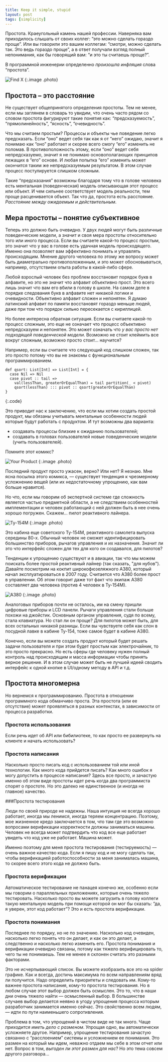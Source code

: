 ```yaml
---
title: Keep it simple, stupid
layout: post
tags: [simplicity]
---
```

Простота. Краеугольный камень нашей профессии. Наверняка вам приходилось слышать от своих коллег: “это можно сделать гораздо проще”. Или вы говорили это вашим коллегам: “смотри, можно сделать так. Это ведь гораздо проще”, а в ответ получали взгляд полный непонимания, как бы говорящий вам: “и это ты считаешь проще?”.

В программной инженерии определенно _произошла инфляция_ слова “простота”. 

![Find X](/images/keep-it-simple-stupid/find-x.gif)
{:.image .photo}

## Простота – это расстояние

Не существует общепринятого определения простоты. Тем не менее, если мы заглянем в словарь то увидим, что очень часто рядом со словом простота фигурируют такие понятия как: “предсказуемость”, “прямолинейность”, “ясность”, “очевидность”.

Что мы считаем простым? Процессы и объекты чье поведение легко предсказать. Если “оно” ведет себя так как я от “него” ожидаю, значит я понимаю как “оно” работает и скорее всего смогу “его” изменить не поломав. В противоположность этому, если “оно” ведет себя непредсказуемо, значит я не понимаю основополагающих принципов лежащих в “его” основе. И любая попытка “его” изменить может окончится таким же непредсказуемым результатом. В этом случае процесс постулируется слишком сложным.

Такие “предсказания” возможны благодаря тому что в голове человека есть ментальная (поведенческая) модель описывающая этот процесс или объект. И чем сильнее соответствует модель реальности, тем проще расценивается объект. Так что да, простота есть расстояние. _Расстояние между ожидаемым и действительным_.

## Мера простоты – понятие субъективное

Теперь это должно быть очевидно. У двух людей могут быть различные поведенческие модели, а значит и своя мера простоты относительно того или иного процесса. Если вы считаете какой-то процесс простым, это значит что у вас в голове есть удачная модель происходящего. Именно она позволяет вам эффективно понимать и управлять происходящим. Мнение другого человека по этому же вопросу может быть диаметрально противоположенным, и это может обосновываться, например, отсутствием опыта работы в какой-либо сфере.

Любой взрослый человек без проблем восстановит порядок букв в алфавите, но это не значит что алфавит объективно прост. Это всего лишь значит что вам его вбили в голову в школе. На самом деле в порядке следования букв в алфавите нет никакой логики и очевидности. Объективно алфавит сложен и непонятен. Я думаю латинский алфавит по памяти восстановят гораздо меньше людей, даже при том что порядок сильно пересекается с кириллицей.

Но более интересна обратная ситуация. Если вы считаете какой-то процесс сложным, это еще не означает что процесс объективно непредсказуем и непонятен. Это может означать что _у вас просто нет подходящей поведенческой модели_. Возможно не стоит клеймить все вокруг сложным, возможно просто стоит... научится?

Например, если вы считаете что следующий код слишком сложен, так это просто потому что вы не знакомы с функциональным программированием.

	def qsort: List[Int] => List[Int] = {
	  case Nil => Nil
	  case pivot :: tail =>
	    val(lessThan, greaterOrEqualThan) = tail partition(_ < pivot)
	    qsort(lessThan) ::: pivot :: qsort(greaterOrEqualThan)
	}
{:.code}

Это приводит нас к заключению, что если мы хотим создать простой продукт, мы обязаны учитывать ментальные особенности людей которые будут работать с продуктом. И тут возможны два варианта:

* создавать процессы близкие к ожиданию пользователей;
* создавать в головах пользователей новые поведенческие модели (учить пользователей).

​​​​​​​​​​​​​​​​​​​​​​​​​​​​​​​​​​Помните этот комикс? ​​​​​​​​​​​​​​​​​​​​​​​​​​​​​​​​​​​​​​​​​​​​​​​​​​​​​​​​​​​​​​​​​​​​​​​​​​​​​​​​​​​​​​​​​​​​​​​​​​​​​​​​​​​​​​​​​​​​​​​​​​​​​​​​​​​​​​​​​​​​​​​​​​​​​​​​​​​​​​​​​​​​​​​​​​​​​​​​​​​​​​​​​​​​​​​​​​​​​​​​​​​​​​​​​​​​​​​​​​​​​​​​​​​​​​​​​​​​​​​​​​​​​​​​​​​​​​​​​​​​​​​​​​​​​​​​​​​​​​​​​​​​​​​​​​​​​​​​​​​​​​​​​​​​​​​​​​​​​​​​​​​​​​​​​​​​​​​​​​​​​​​​​​​​​​​​​​​​​​​​​​​​​​​​​​​​​​​​​​​​​​​​​​​​​​​​​​​​​​​​​​​​​​​​​​​​​​​​​​​​​​​​​​​​​​​​​​​​​​​​​​​​​​​​​​​​​​​​​​​​​​​​​​​​​​​​​​​​​​​​​​​​​​​​​​​​​​​​​​​​​​​​​​​​​​​​​​​​​​​​​​​​​​​​​​​​​​​​​​​​​​​​​​​​​​​​​​​​​​​​​​​​​​​​​​​​​​​​​​​​​​​​​​​​​​​​​​​​​​​​​​​​​​​​​​​​​​​​​​​​​​​​​​​​​​​​​​​​​​​​​​​​​​​​​​​​​​​​​​​​​​​​​​​​​​​​​​​​​​​​​​​​​​​​​​​​​​​​​​​​​​​​​​​​​​​​​​​​​​​​​​​​​​​​​​​​​​​​​​​​​​​​​​​​​​​​​​​​​​​​

![Your Product](/images/keep-it-simple-stupid/product.jpg)
{:.image .photo}

Последний продукт просто ужасен, верно? Или нет? Я незнаю. Мне ясна посылка этого комикса, — существует тенденция к чрезмерному усложнению вещей (или их недостаточному упрощению, как вам больше нравится).

Но что, если мы говорим об экспертной системе где сложность является частью предметной области, а не следствием особенностей имплементации и человек работающий с ней должен быть в нее очень хорошо погружен. Скажем... пилот реактивного лайнера.

![Ту-154М](/images/keep-it-simple-stupid/tu154.jpg)
{:.image .photo}

Это кабина еще советского Ту-154М, реактивного самолета выпуска середины 80-х. Обычный человек не сможет идентифицировать большинство приборов, рычагов управления и их назначения. Значит ли это что интерфейс сложен для тех для кого он создавался, для пилотов?

Тенденции к упрощению существуют и в авиации, так что мы можем поискать более простой реактивный лайнер (так сказать, "для нубов"). Давайте посмотрим на кокпит широкофюзеляжного A380, который начал эксплуатироваться в 2007 году. Считается что A380 более прост в управлении. Об этом говорит даже тот факт что экипаж A380 составляет два человека (против 4 человек в Ту-154М).

![A380](/images/keep-it-simple-stupid/a380.jpg)
{:.image .photo}

Аналоговых приборов почти не осталось, им на смену пришли цифровые приборы и LCD панели. Рычаги управления стали больше похожи на джойстик. Основным органом управления, судя по всему, стала клавиатура. Но стал ли он проще? Для пилотов может быть, для всех остальных никакой разницы. Если вы чувствуете себя как слон в посудной лавке в кабине Ту-154, тоже самое будет в кабине A380.

Конечно, если вы можете создать продукт который будет решать задачи пользователя и при этом будет простым как электрочайник, то это просто прекрасно. Но есть сферы где человеку нужен полный контроль над происходящим и масса информации чтобы принять верное решение. И в этом случае может быть не лучшей идеей сводить интерфейс к одной кнопке в UI/одному методу в API и т.д.

## Простота многомерна

Но вернемся к программированию. Простота в отношении программного кода обманчиво проста. Эта простота (или ее отсутствие) может проявляться в разных контекстах, в зависимости от процесса разработки.

### Простота использования

Если речь идет об API или бибилиотеке, то как просто ее развернуть на клиенте и начать использовать?

### Простота написания

Насколько просто писать код с использованием той или иной технологии. Как много кода прийдется писать? Как много ошибок я могу допустить в процессе написания? Здесь все просто, и зачастую именно об этом виде простоты идет речь когда два программиста спорят о простоте. Но это далеко не единственное (и иногда не главное) качество.

###Простота тестирования

Люди по своей природе не надежны. Наша интуиция не всегда хорошо работает, иногда мы ленимся, иногда теряем концентрацию. Поэтому, мое жизненное кредо заключается в том, что там где это возможно вопросами верификации корректности должны заниматься машины. Человек не всегда может подтвердить что код все еще работает увидеть что код уже не работает. Машина может.

Именно поэтому для меня простота тестирования (тестируемость) — очень важное качество кода. Если я пишу код и не могу сделать так, чтобы верификацией работоспособности за меня занималась машина, то скорее всего этого кода не должно быть.

### Простота верификации

Автоматическое тестирование не панацея конечно же, особенно если мы говорим о параллельных приложениях, которые очень тяжело тестировать. Насколько просто вы можете загрузить в голову коллеги такую ментальную модель при помощи которой он мог бы сказать: “да, я уверен, этот код работает”? Это и есть простота верификации.

### Простота понимания

Последнее по порядку, но не по значению. Насколько код очевиден, насколько легко понять что он делает, и как он это делает, а следственно и насколько легко изменить его. Простота понимания и верификации очевидно связаны, потому как тяжело верифицировать то, чего ты не понимаешь. Тем не менее я склонен считать это разными факторами.

Это не исчерпывающий список. Вы можете изобразить все это на spider графике. Как и всегда, достичь максимума по всем направлениям вряд ли получится. Надо определить приоритеты и следовать им. Кому-то важнее простота написания, кому-то простота тестирования. Но в любом случае этот выбор должен быть осмыслен. Это то, что в наши дни очень тяжело найти — осмысленный выбор. В большинстве случаев выбор делается неявно в угоду упрощения процесса которым разработчик занимается именно сейчас. Это свойственно всем людям, — идти по пути наименьшего сопротивления.

Проблема в том, что упрощений в чистом виде не так много. Чаще _приходится иметь дело с разменом_. Упрощая одно, вы автоматически усложняете другое. Например, упрощение тестирования зачастую связанно с “расслоением” системы и усложнением ее понимания. Это размен на который мы идем, неважно отдаем мы себе в этом отчет или нет. Вопрос в том, _выгоден ли этот размен для нас_? Но это тема совсем другого разговора...
